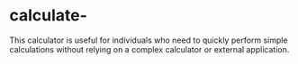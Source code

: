 # calculate-
This calculator is useful for individuals who need to quickly perform simple calculations without relying on a complex calculator or external application.
